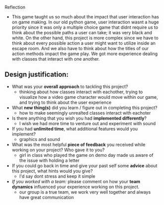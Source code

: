 Reflection
- This game taught us so much about the impact that user interaction has on game making. In our old python game, user interaction wasnt a huge priority since it was only a multiple choice game that didnt require us to think about the possible paths a user can take; it was very black and white. On the other hand, this project is more complex since we have to think about every possible action a user might want to utilize inside an escape room. And we also have to think about how the titles of our action methods impact the game play. We got more experience dealing with classes that interact with one another. 

Design justification:
- 

 - What was your **overall approach** to tackling this project?
    - thinking about how classes interact with eachother, trying to visualize how a video game character would move within our game, and trying to think about the user experience 
 - What **new thing(s)** did you learn / figure out in completing this project?
    - how to make seemingly unrealted classes interact with eachoter
 - Is there anything that you wish you had **implemented differently**?
    - I wish we had more time to venture out and experiment with sound 
 - If you had **unlimited time**, what additional features would you implement?
    - graphics and sound
 - What was the most helpful **piece of feedback** you received while working on your project? Who gave it to you?
    - girl in class who played the game on demo day made us aware of the issue with holding a letter
 - If you could go back in time and give your past self some **advice** about this project, what hints would you give?
    -  I'd say dont stress and keep it simple
 - _If you worked with a team:_ please comment on how your **team dynamics** influenced your experience working on this project.
    - our group is a true team, we work very well together and always have great communication 
